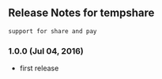 ## Release Notes for tempshare ##
	support for share and pay 
### 1.0.0 (Jul 04, 2016)
* first release
